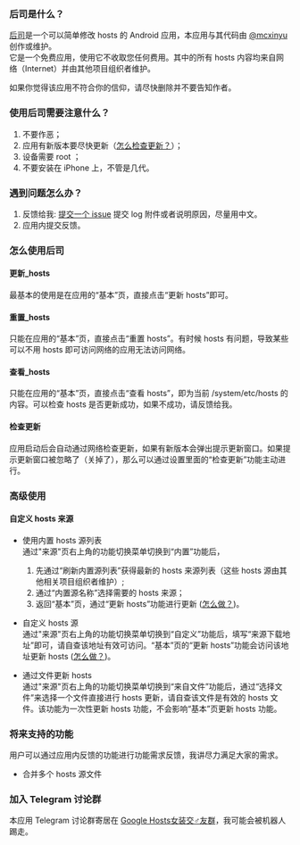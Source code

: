 ### 后司是什么？

[后司](https://github.com/mcxinyu/HouSi)是一个可以简单修改 hosts 的 Android 应用，本应用与其代码由 [@mcxinyu](https://github.com/mcxinyu) 创作或维护。   
它是一个免费应用，使用它不收取您任何费用。其中的所有 hosts 内容均来自网络（Internet）并由其他项目组织者维护。

如果你觉得该应用不符合你的信仰，请尽快删除并不要告知作者。

### 使用后司需要注意什么？

1. 不要作恶；
2. 应用有新版本要尽快更新（[怎么检查更新？](#检查更新)）；
3. 设备需要 root ；
4. 不要安装在 iPhone 上，不管是几代。

### 遇到问题怎么办？

1. 反馈给我: [提交一个 issue](https://github.com/mcxinyu/HouSi/issues/new) 提交 log 附件或者说明原因，尽量用中文。
2. 应用内提交反馈。

### 怎么使用后司

#### 更新_hosts

最基本的使用是在应用的“基本”页，直接点击“更新 hosts”即可。

#### 重置_hosts

只能在应用的“基本”页，直接点击“重置 hosts”。有时候 hosts 有问题，导致某些可以不用 hosts 即可访问网络的应用无法访问网络。

#### 查看_hosts

只能在应用的“基本”页，直接点击“查看 hosts”，即为当前 /system/etc/hosts 的内容。可以检查 hosts 是否更新成功，如果不成功，请反馈给我。

#### 检查更新

应用启动后会自动通过网络检查更新，如果有新版本会弹出提示更新窗口。如果提示更新窗口被忽略了（关掉了），那么可以通过设置里面的“检查更新”功能主动进行。

### 高级使用

#### 自定义 hosts 来源

* 使用内置 hosts 源列表   
通过"来源"页右上角的功能切换菜单切换到“内置”功能后，   
    1. 先通过“刷新内置源列表”获得最新的 hosts 来源列表（这些 hosts 源由其他相关项目组织者维护）;
    2. 通过“内置源名称”选择需要的 hosts 来源；
    3. 返回“基本”页，通过“更新 hosts”功能进行更新 ([怎么做？](#更新_hosts))。

* 自定义 hosts 源   
通过"来源"页右上角的功能切换菜单切换到“自定义”功能后，填写“来源下载地址”即可，请自查该地址有效可访问。“基本”页的“更新 hosts”功能会访问该地址更新 hosts ([怎么做？](#更新_hosts))。

* 通过文件更新 hosts   
通过"来源"页右上角的功能切换菜单切换到“来自文件”功能后，通过“选择文件”来选择一个文件直接进行 hosts 更新，请自查该文件是有效的 hosts 文件。该功能为一次性更新 hosts 功能，不会影响“基本”页更新 hosts 功能。

### 将来支持的功能

用户可以通过应用内反馈的功能进行功能需求反馈，我讲尽力满足大家的需求。

* 合并多个 hosts 源文件

### 加入 Telegram 讨论群

本应用 Telegram 讨论群寄居在 [Google Hosts女装交♂友群](https://t.me/googlehosts)，我可能会被机器人踢走。
